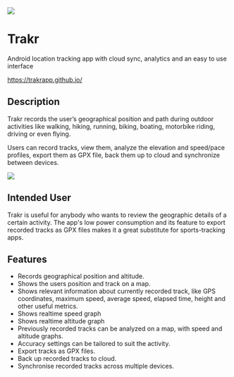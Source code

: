 <img src="https://raw.githubusercontent.com/vokod/Trakr/master/play_assets/feature_graphic/feature_graphic.png" >

# Trakr
Android location tracking app with cloud sync, analytics and an easy to use interface

https://trakrapp.github.io/

## Description 
Trakr records the user’s geographical position and path during outdoor activities like walking, hiking, running, biking, boating, motorbike riding, driving or even flying.

Users can record tracks, view them, analyze the elevation and speed/pace profiles, export them as GPX file, back them up to cloud and synchronize between devices.

<img src="https://raw.githubusercontent.com/vokod/Trakr/7f94980600746ce4c6bb174caee1bf08e3bede65/play_assets/feature_graphic/screens.png" >

## Intended User
Trakr is useful for anybody who wants to review the geographic details of a certain activity. The app's low power consumption and its feature to export recorded tracks as GPX files makes it a great substitute for sports-tracking apps. 

## Features
* Records geographical position and altitude. 
* Shows the users position and track on a map.
* Shows relevant information about currently recorded track, like GPS coordinates, maximum speed, average speed, elapsed time, height and other useful metrics.
* Shows realtime speed graph 
* Shows realtime altitude graph
* Previously recorded tracks can be analyzed on a map, with speed and altitude graphs.
* Accuracy settings can be tailored to suit the activity.
* Export tracks as GPX files.
* Back up recorded tracks to cloud.
* Synchronise recorded tracks across multiple devices.
